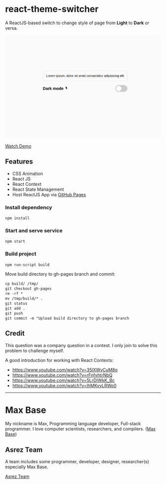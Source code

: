 # react-theme-switcher

A ReactJS-based switch to change style of page from **Light** to **Dark** or versa.

[![](theme-switcher.gif)](https://basemax.github.io/react-theme-switcher/)

[Watch Demo](https://basemax.github.io/react-theme-switcher)

## Features

- CSS Animation
- React JS
- React Context
- React State Management
- Host ReactJS App via [GitHub Pages](https://pages.github.com/)

### Install dependency

```
npm install
```

### Start and serve service

```
npm start
```

### Build project

```
npm run-script build
```

Move build directory to gh-pages branch and commit:

```
cp build/ /tmp/
git checkout gh-pages
rm -rf *
mv /tmp/build/* .
git status
git add .
git push
git commit -m "Upload build directory to gh-pages branch
```

## Credit

This question was a company  question in a contest. I only join to solve this problem to challenge myself.

A good introduction for working with React Contexts:
- https://www.youtube.com/watch?v=35lXWvCuM8o
- https://www.youtube.com/watch?v=rFnfvhtrNbQ
- https://www.youtube.com/watch?v=5LrDIWkK_Bc
- https://www.youtube.com/watch?v=lhMKvyLRWo0

---------

# Max Base

My nickname is Max, Programming language developer, Full-stack programmer. I love computer scientists, researchers, and compilers. ([Max Base](https://maxbase.org/))

## Asrez Team

A team includes some programmer, developer, designer, researcher(s) especially Max Base.

[Asrez Team](https://www.asrez.com/)
